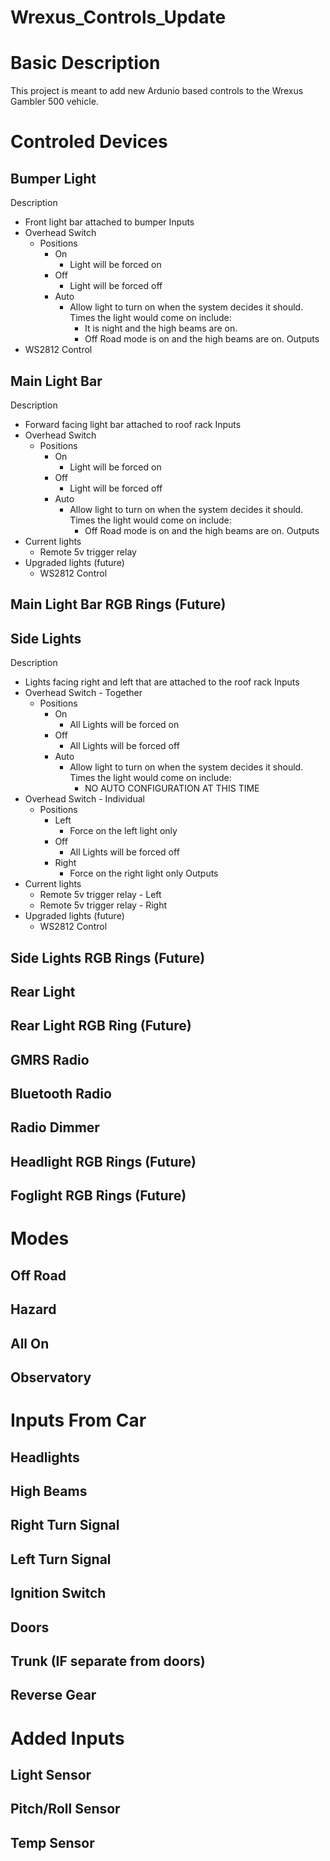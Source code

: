 # Wrexus_Controls_Update

# Basic Description
This project is meant to add new Ardunio based controls to the Wrexus Gambler 500 vehicle.

# Controled Devices

## Bumper Light
Description
* Front light bar attached to bumper
Inputs
* Overhead Switch
   * Positions
      * On
         * Light will be forced on
      * Off
         * Light will be forced off
      * Auto
         * Allow light to turn on when the system decides it should. Times the light would come on include:
            * It is night and the high beams are on.
            * Off Road mode is on and the high beams are on.
Outputs
* WS2812 Control

## Main Light Bar
Description
* Forward facing light bar attached to roof rack
Inputs
* Overhead Switch
   * Positions
      * On
         * Light will be forced on
      * Off
         * Light will be forced off
      * Auto
         * Allow light to turn on when the system decides it should. Times the light would come on include:
            * Off Road mode is on and the high beams are on.
Outputs
* Current lights
  * Remote 5v trigger relay
* Upgraded lights (future)
  * WS2812 Control

## Main Light Bar RGB Rings (Future)

## Side Lights
Description
* Lights facing right and left that are attached to the roof rack
Inputs
* Overhead Switch - Together
   * Positions
      * On
         * All Lights will be forced on
      * Off
         * All Lights will be forced off
      * Auto
         * Allow light to turn on when the system decides it should. Times the light would come on include:
            * NO AUTO CONFIGURATION AT THIS TIME
* Overhead Switch - Individual
   * Positions
      * Left
         * Force on the left light only
      * Off
         * All Lights will be forced off
      * Right
         * Force on the right light only
Outputs
* Current lights
  * Remote 5v trigger relay - Left
  * Remote 5v trigger relay - Right
* Upgraded lights (future)
  * WS2812 Control
  
## Side Lights RGB Rings (Future)
## Rear Light
## Rear Light RGB Ring (Future)
## GMRS Radio
## Bluetooth Radio
## Radio Dimmer
## Headlight RGB Rings (Future)
## Foglight RGB Rings (Future)

# Modes
## Off Road
## Hazard
## All On
## Observatory

# Inputs From Car
## Headlights
## High Beams
## Right Turn Signal
## Left Turn Signal
## Ignition Switch
## Doors
## Trunk (IF separate from doors)
## Reverse Gear

# Added Inputs
## Light Sensor
## Pitch/Roll Sensor
## Temp Sensor
